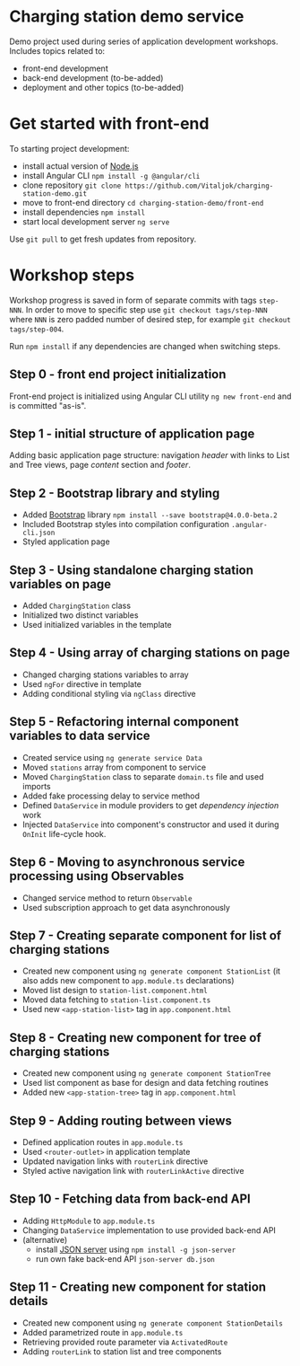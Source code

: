 # Charging station demo service
Demo project used during series of application development workshops.
Includes topics related to:
* front-end development
* back-end development (to-be-added)
* deployment and other topics (to-be-added)

# Get started with front-end
To starting project development:
* install actual version of [Node.js](https://www.nodejs.org/)
* install Angular CLI `npm install -g @angular/cli`
* clone repository `git clone https://github.com/Vitaljok/charging-station-demo.git`
* move to front-end directory `cd charging-station-demo/front-end`
* install dependencies `npm install`
* start local development server `ng serve`

Use `git pull` to get fresh updates from repository.

# Workshop steps

Workshop progress is saved in form of separate commits with tags `step-NNN`.
In order to move to specific step use
`git checkout tags/step-NNN` where `NNN` is zero padded number of desired step, for example `git checkout tags/step-004`.

Run `npm install` if any dependencies are changed when switching steps.

## Step 0 - front end project initialization
Front-end project is initialized using Angular CLI utility `ng new front-end` and is committed "as-is".

## Step 1 - initial structure of application page
Adding basic application page structure: navigation *header* with links to List and Tree views, page *content* section and *footer*.

## Step 2 - Bootstrap library and styling
* Added [Bootstrap](http://getbootstrap.com/) library `npm install --save bootstrap@4.0.0-beta.2`
* Included Bootstrap styles into compilation configuration `.angular-cli.json`
* Styled application page

## Step 3 - Using standalone charging station variables on page
* Added `ChargingStation` class
* Initialized two distinct variables
* Used initialized variables in the template

## Step 4 - Using array of charging stations on page
* Changed charging stations variables to array
* Used `ngFor` directive in template
* Adding conditional styling via `ngClass` directive

## Step 5 - Refactoring internal component variables to data service
* Created service using `ng generate service Data`
* Moved `stations` array from component to service
* Moved `ChargingStation` class to separate `domain.ts` file and used imports
* Added fake processing delay to service method
* Defined `DataService` in module providers to get *dependency injection* work
* Injected `DataService` into component's constructor and used it during `OnInit` life-cycle hook.

## Step 6 - Moving to asynchronous service processing using Observables
* Changed service method to return `Observable`
* Used subscription approach to get data asynchronously

## Step 7 - Creating separate component for list of charging stations
* Created new component using `ng generate component StationList` (it also adds new component to `app.module.ts` declarations)
* Moved list design to `station-list.component.html`
* Moved data fetching to `station-list.component.ts`
* Used new `<app-station-list>` tag in `app.component.html`

## Step 8 - Creating new component for tree of charging stations
* Created new component using `ng generate component StationTree`
* Used list component as base for design and data fetching routines
* Added new `<app-station-tree>` tag in `app.component.html`

## Step 9 - Adding routing between views
* Defined application routes in `app.module.ts`
* Used `<router-outlet>` in application template
* Updated navigation links with `routerLink` directive
* Styled active navigation link with `routerLinkActive` directive

## Step 10 - Fetching data from back-end API
* Adding `HttpModule` to `app.module.ts`
* Changing `DataService` implementation to use provided back-end API
* (alternative)
  * install [JSON server](https://github.com/typicode/json-server) using `npm install -g json-server`
  * run own fake back-end API `json-server db.json`

## Step 11 - Creating new component for station details
* Created new component using `ng generate component StationDetails`
* Added parametrized route in `app.module.ts`
* Retrieving provided route parameter via `ActivatedRoute`
* Adding `routerLink` to station list and tree components
